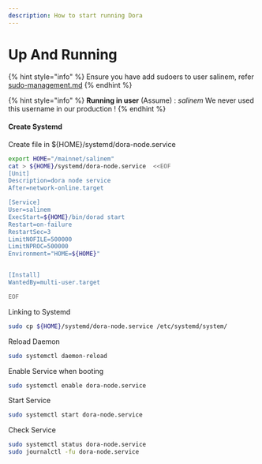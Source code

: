 ```yaml
---
description: How to start running Dora
---
```


# Up And Running

{%  hint style="info" %}
Ensure you have add sudoers to user salinem, refer [sudo-management.md](../../../security/sudo-management.md "mention")
{%  endhint %}

{%  hint style="info" %}
**Running in user** (Assume) : _salinem_ We never used this username in our production !
{%  endhint %}

#### Create Systemd

Create file in ${HOME}/systemd/dora-node.service

```bash
export HOME="/mainnet/salinem"
cat > ${HOME}/systemd/dora-node.service  <<EOF
[Unit]
Description=dora node service
After=network-online.target

[Service]
User=salinem
ExecStart=${HOME}/bin/dorad start 
Restart=on-failure
RestartSec=3
LimitNOFILE=500000
LimitNPROC=500000
Environment="HOME=${HOME}"


[Install]
WantedBy=multi-user.target

EOF
```

Linking to Systemd

```bash
sudo cp ${HOME}/systemd/dora-node.service /etc/systemd/system/
```

Reload Daemon

```bash
sudo systemctl daemon-reload
```

Enable Service when booting

```bash
sudo systemctl enable dora-node.service
```

Start Service

```bash
sudo systemctl start dora-node.service
```

Check Service

```bash
sudo systemctl status dora-node.service
sudo journalctl -fu dora-node.service
```
